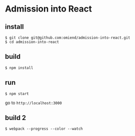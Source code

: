 # Admission into React

## install

```
$ git clone git@github.com:omiend/admission-into-react.git
$ cd admission-into-react
```

## build
```
$ npm install
```

## run
```
$ npm start
```

go to `http://localhost:3000`

## build 2
```
$ webpack --progress --color --watch
```
